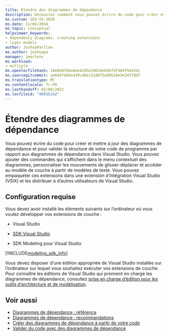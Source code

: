 ```yaml
---
title: Étendre des diagrammes de dépendance
description: Découvrez comment vous pouvez écrire du code pour créer et mettre à jour des diagrammes de dépendance, et comment valider la structure de votre code de programme par rapport aux diagrammes de dépendance dans Visual Studio.
ms.custom: SEO-VS-2020
ms.date: 11/04/2016
ms.topic: conceptual
helpviewer_keywords:
- dependency diagrams, creating extensions
- layer models
author: JoshuaPartlow
ms.author: joshuapa
manager: jmartens
ms.workload:
- multiple
ms.openlocfilehash: 10e0e07b6a8ee4245e19628e03bfdf484f94d34c
ms.sourcegitcommit: ae6d47b09a439cd0e13180f5e89510e3e347fd47
ms.translationtype: MT
ms.contentlocale: fr-FR
ms.lasthandoff: 02/08/2021
ms.locfileid: "99935142"
---
```

# <a name="extend-dependency-diagrams"></a>Étendre des diagrammes de dépendance

Vous pouvez écrire du code pour créer et mettre à jour des diagrammes de dépendance et pour valider la structure de votre code de programme par rapport aux diagrammes de dépendance dans Visual Studio. Vous pouvez ajouter des commandes qui s’affichent dans le menu contextuel des diagrammes, personnaliser les mouvements de glisser-déplacer et accéder au modèle de couche à partir de modèles de texte. Vous pouvez empaqueter ces extensions dans une extension d’intégration Visual Studio (VSIX) et les distribuer à d’autres utilisateurs de Visual Studio.

## <a name="requirements"></a>Configuration requise

Vous devez avoir installé les éléments suivants sur l’ordinateur où vous voulez développer vos extensions de couche :

- Visual Studio

- [SDK Visual Studio](../extensibility/visual-studio-sdk.md)

- SDK Modeling pour Visual Studio

[!INCLUDE[modeling_sdk_info](includes/modeling_sdk_info.md)]

Vous devez disposer d’une édition appropriée de Visual Studio installée sur l’ordinateur sur lequel vous souhaitez exécuter vos extensions de couche. Pour connaître les éditions de Visual Studio qui prennent en charge les diagrammes de dépendance, consultez [prise en charge d’édition pour les outils d’architecture et de modélisation](../modeling/what-s-new-for-design-in-visual-studio.md#VersionSupport).

## <a name="see-also"></a>Voir aussi

- [Diagrammes de dépendance : référence](../modeling/layer-diagrams-reference.md)
- [Diagrammes de dépendance : recommandations](../modeling/layer-diagrams-guidelines.md)
- [Créer des diagrammes de dépendance à partir de votre code](../modeling/create-layer-diagrams-from-your-code.md)
- [Valider du code avec des diagrammes de dépendance](../modeling/validate-code-with-layer-diagrams.md)
